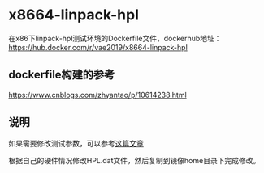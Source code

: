 # x8664-linpack-hpl
在x86下linpack-hpl测试环境的Dockerfile文件，dockerhub地址：https://hub.docker.com/r/vae2019/x8664-linpack-hpl
## dockerfile构建的参考
https://www.cnblogs.com/zhyantao/p/10614238.html
## 说明
如果需要修改测试参数，可以参考[这篇文章](https://github.com/levinit/itnotes/wiki/high-performance-linpack(hpl)-benchmark)

根据自己的硬件情况修改HPL.dat文件，然后复制到镜像home目录下完成修改。
